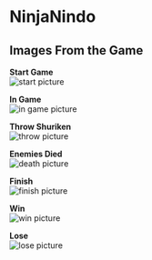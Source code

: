 # NinjaNindo


## Images From the Game

**Start Game**\
![start picture](https://github.com/Egroses/NinjaNindo/blob/main/Images/Start.png)

**In Game**\
![in game picture](https://github.com/Egroses/NinjaNindo/blob/main/Images/Game.png)

**Throw Shuriken**\
![throw picture](https://github.com/Egroses/NinjaNindo/blob/main/Images/ThrowShuriken.png)

**Enemies Died**\
![death picture](https://github.com/Egroses/NinjaNindo/blob/main/Images/DeadEnemyies.png)

**Finish**\
![finish picture](https://github.com/Egroses/NinjaNindo/blob/main/Images/Finish.png)

**Win**\
![win picture](https://github.com/Egroses/NinjaNindo/blob/main/Images/Win.png)

**Lose**\
![lose picture](https://github.com/Egroses/NinjaNindo/blob/main/Images/Lose.png)

